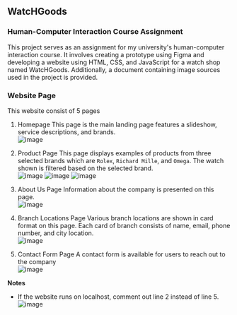 ## WatcHGoods
### Human-Computer Interaction Course Assignment
This project serves as an assignment for my university's human-computer interaction course. It involves creating a prototype using Figma and developing a website using HTML, CSS, and JavaScript for a watch shop named WatcHGoods. Additionally, a document containing image sources used in the project is provided.

### Website Page
This website consist of 5 pages
1. Homepage
   This page is the main landing page features a slideshow, service descriptions, and brands.<br>
   ![image](https://github.com/RichSvK/Front_End_Web_Assignment/assets/87809864/03a1090b-24f3-42e0-a42a-17fa63aadc2c)
   

3. Product Page
   This page displays examples of products from three selected brands which are `Rolex`, `Richard Mille`, and `Omega`.
   The watch shown is filtered based on the selected brand.<br>
   ![image](https://github.com/RichSvK/Front_End_Web_Assignment/assets/87809864/6714539e-9819-4d94-8ede-1900c5d99036)
   ![image](https://github.com/RichSvK/Front_End_Web_Assignment/assets/87809864/cf1a7273-43df-4a7f-9c81-61ba51bde042)
   ![image](https://github.com/RichSvK/Front_End_Web_Assignment/assets/87809864/3fbfe53a-09d1-4e43-a07d-d4e5237def5e)

4. About Us Page
   Information about the company is presented on this page.<br>
   ![image](https://github.com/RichSvK/Front_End_Web_Assignment/assets/87809864/c679c1e0-2d22-442a-95cf-1f0c5b29ba9d)

5. Branch Locations Page
   Various branch locations are shown in card format on this page. Each card of branch consists of name, email, phone number, and city location.<br>
   ![image](https://github.com/RichSvK/Front_End_Web_Assignment/assets/87809864/59c39cf8-a05c-4350-be5f-8e4c15382374)

6. Contact Form Page
   A contact form is available for users to reach out to the company<br>
   ![image](https://github.com/RichSvK/Front_End_Web_Assignment/assets/87809864/d98c031a-611d-4ba9-ad38-2a0fd419de80)

**Notes**
* If the website runs on localhost, comment out line 2 instead of line 5.
  ![image](https://github.com/RichSvK/Front_End_Web_Assignment/assets/87809864/a60c1d19-7ae7-48e2-bfa0-6ef86ca0a175)
